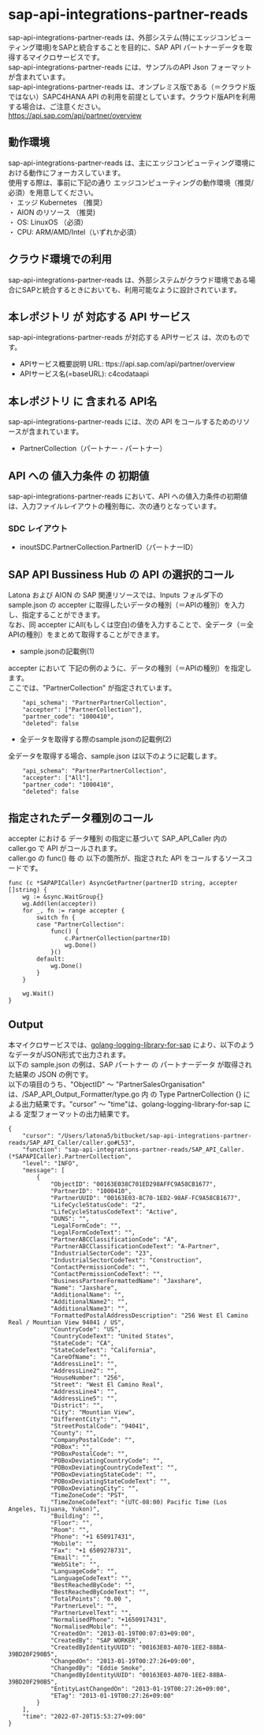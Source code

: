 # sap-api-integrations-partner-reads  
sap-api-integrations-partner-reads は、外部システム(特にエッジコンピューティング環境)をSAPと統合することを目的に、SAP API パートナーデータを取得するマイクロサービスです。  
sap-api-integrations-partner-reads には、サンプルのAPI Json フォーマットが含まれています。  
sap-api-integrations-partner-reads は、オンプレミス版である（＝クラウド版ではない）SAPC4HANA API の利用を前提としています。クラウド版APIを利用する場合は、ご注意ください。  
https://api.sap.com/api/partner/overview  

## 動作環境
sap-api-integrations-partner-reads は、主にエッジコンピューティング環境における動作にフォーカスしています。   
使用する際は、事前に下記の通り エッジコンピューティングの動作環境（推奨/必須）を用意してください。   
・ エッジ Kubernetes （推奨）    
・ AION のリソース （推奨)    
・ OS: LinuxOS （必須）    
・ CPU: ARM/AMD/Intel（いずれか必須） 

## クラウド環境での利用  
sap-api-integrations-partner-reads は、外部システムがクラウド環境である場合にSAPと統合するときにおいても、利用可能なように設計されています。  

## 本レポジトリ が 対応する API サービス
sap-api-integrations-partner-reads が対応する APIサービス は、次のものです。

* APIサービス概要説明 URL: ttps://api.sap.com/api/partner/overview 
* APIサービス名(=baseURL): c4codataapi

## 本レポジトリ に 含まれる API名
sap-api-integrations-partner-reads には、次の API をコールするためのリソースが含まれています。  

* PartnerCollection（パートナー - パートナー）

## API への 値入力条件 の 初期値
sap-api-integrations-partner-reads において、API への値入力条件の初期値は、入力ファイルレイアウトの種別毎に、次の通りとなっています。  

### SDC レイアウト

* inoutSDC.PartnerCollection.PartnerID（パートナーID）  



## SAP API Bussiness Hub の API の選択的コール

Latona および AION の SAP 関連リソースでは、Inputs フォルダ下の sample.json の accepter に取得したいデータの種別（＝APIの種別）を入力し、指定することができます。  
なお、同 accepter にAll(もしくは空白)の値を入力することで、全データ（＝全APIの種別）をまとめて取得することができます。  

* sample.jsonの記載例(1)  

accepter において 下記の例のように、データの種別（＝APIの種別）を指定します。  
ここでは、"PartnerCollection" が指定されています。    
  
```
	"api_schema": "PartnerPartnerCollection",
	"accepter": ["PartnerCollection"],
	"partner_code": "1000410",
	"deleted": false
```
  
* 全データを取得する際のsample.jsonの記載例(2)  

全データを取得する場合、sample.json は以下のように記載します。  

```
	"api_schema": "PartnerPartnerCollection",
	"accepter": ["All"],
	"partner_code": "1000410",
	"deleted": false
```

## 指定されたデータ種別のコール

accepter における データ種別 の指定に基づいて SAP_API_Caller 内の caller.go で API がコールされます。  
caller.go の func() 毎 の 以下の箇所が、指定された API をコールするソースコードです。  

```
func (c *SAPAPICaller) AsyncGetPartner(partnerID string, accepter []string) {
	wg := &sync.WaitGroup{}
	wg.Add(len(accepter))
	for _, fn := range accepter {
		switch fn {
		case "PartnerCollection":
			func() {
				c.PartnerCollection(partnerID)
				wg.Done()
			}()
		default:
			wg.Done()
		}
	}

	wg.Wait()
}
```

## Output  
本マイクロサービスでは、[golang-logging-library-for-sap](https://github.com/latonaio/golang-logging-library-for-sap) により、以下のようなデータがJSON形式で出力されます。  
以下の sample.json の例は、SAP パートナー  の パートナーデータ が取得された結果の JSON の例です。  
以下の項目のうち、"ObjectID" ～ "PartnerSalesOrganisation" は、/SAP_API_Output_Formatter/type.go 内 の Type PartnerCollection {} による出力結果です。"cursor" ～ "time"は、golang-logging-library-for-sap による 定型フォーマットの出力結果です。  

```
{
	"cursor": "/Users/latona5/bitbucket/sap-api-integrations-partner-reads/SAP_API_Caller/caller.go#L53",
	"function": "sap-api-integrations-partner-reads/SAP_API_Caller.(*SAPAPICaller).PartnerCollection",
	"level": "INFO",
	"message": [
		{
			"ObjectID": "00163E038C701ED298AFFC9A58CB1677",
			"PartnerID": "1000410",
			"PartnerUUID": "00163E03-8C70-1ED2-98AF-FC9A58CB1677",
			"LifeCycleStatusCode": "2",
			"LifeCycleStatusCodeText": "Active",
			"DUNS": "",
			"LegalFormCode": "",
			"LegalFormCodeText": "",
			"PartnerABCClassificationCode": "A",
			"PartnerABCClassificationCodeText": "A-Partner",
			"IndustrialSectorCode": "23",
			"IndustrialSectorCodeText": "Construction",
			"ContactPermissionCode": "",
			"ContactPermissionCodeText": "",
			"BusinessPartnerFormattedName": "Jaxshare",
			"Name": "Jaxshare",
			"AdditionalName": "",
			"AdditionalName2": "",
			"AdditionalName3": "",
			"FormattedPostalAddressDescription": "256 West El Camino Real / Mountian View 94041 / US",
			"CountryCode": "US",
			"CountryCodeText": "United States",
			"StateCode": "CA",
			"StateCodeText": "California",
			"CareOfName": "",
			"AddressLine1": "",
			"AddressLine2": "",
			"HouseNumber": "256",
			"Street": "West El Camino Real",
			"AddressLine4": "",
			"AddressLine5": "",
			"District": "",
			"City": "Mountian View",
			"DifferentCity": "",
			"StreetPostalCode": "94041",
			"County": "",
			"CompanyPostalCode": "",
			"POBox": "",
			"POBoxPostalCode": "",
			"POBoxDeviatingCountryCode": "",
			"POBoxDeviatingCountryCodeText": "",
			"POBoxDeviatingStateCode": "",
			"POBoxDeviatingStateCodeText": "",
			"POBoxDeviatingCity": "",
			"TimeZoneCode": "PST",
			"TimeZoneCodeText": "(UTC-08:00) Pacific Time (Los Angeles, Tijuana, Yukon)",
			"Building": "",
			"Floor": "",
			"Room": "",
			"Phone": "+1 650917431",
			"Mobile": "",
			"Fax": "+1 6509278731",
			"Email": "",
			"WebSite": "",
			"LanguageCode": "",
			"LanguageCodeText": "",
			"BestReachedByCode": "",
			"BestReachedByCodeText": "",
			"TotalPoints": "0.00 ",
			"PartnerLevel": "",
			"PartnerLevelText": "",
			"NormalisedPhone": "+1650917431",
			"NormalisedMobile": "",
			"CreatedOn": "2013-01-19T00:07:03+09:00",
			"CreatedBy": "SAP WORKER",
			"CreatedByIdentityUUID": "00163E03-A070-1EE2-88BA-39BD20F290B5",
			"ChangedOn": "2013-01-19T00:27:26+09:00",
			"ChangedBy": "Eddie Smoke",
			"ChangedByIdentityUUID": "00163E03-A070-1EE2-88BA-39BD20F290B5",
			"EntityLastChangedOn": "2013-01-19T00:27:26+09:00",
			"ETag": "2013-01-19T00:27:26+09:00"
		}
	],
	"time": "2022-07-20T15:53:27+09:00"
}
```
